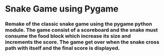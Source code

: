 # Snake Game using Pygame

### Remake of the classic snake game using the pygame python module. The game consist of a scoreboard and the snake must consume the food block which increase its size and increments the score. The game get over when the snake cross path with itself and the final score is displayed.
